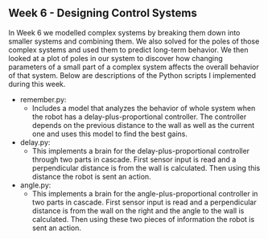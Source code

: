 ## Week 6 - Designing Control Systems

In Week 6 we modelled complex systems by breaking them down into smaller systems and combining them. We also solved for the poles of those complex systems and used them to predict long-term behavior. We then looked at a plot of poles in our system to discover how changing parameters of a small part of a complex system affects the overall behavior of that system. Below are descriptions of the Python scripts I implemented during this week. 

*  remember.py:
	*  Includes a model that analyzes the behavior of whole system when the robot has a delay-plus-proportional controller. The controller depends on the previous distance to the wall as well as the current one and uses this model to find the best gains. 
*  delay.py:
	*  This implements a brain for the delay-plus-proportional controller through two parts in cascade. First sensor input is read and a perpendicular distance is from the wall is calculated. Then using this distance the robot is sent an action. 
*  angle.py:
	*   This implements a brain for the angle-plus-proportional controller in two parts in cascade. First sensor input is read and a perpendicular distance is from the wall on the right and the angle to the wall is calculated. Then using these two pieces of information the robot is sent an action. 